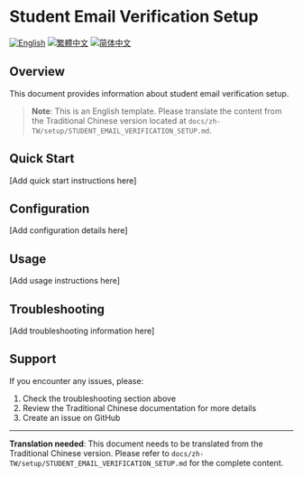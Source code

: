 # Student Email Verification Setup

[![English](https://img.shields.io/badge/Language-English-blue)](STUDENT_EMAIL_VERIFICATION_SETUP.md)
[![繁體中文](https://img.shields.io/badge/Language-繁體中文-red)](../zh-TW/setup/STUDENT_EMAIL_VERIFICATION_SETUP.md)
[![简体中文](https://img.shields.io/badge/Language-简体中文-green)](../zh-CN/setup/STUDENT_EMAIL_VERIFICATION_SETUP.md)

## Overview

This document provides information about student email verification setup.

> **Note**: This is an English template. Please translate the content from the Traditional Chinese version located at `docs/zh-TW/setup/STUDENT_EMAIL_VERIFICATION_SETUP.md`.

## Quick Start

[Add quick start instructions here]

## Configuration

[Add configuration details here]

## Usage

[Add usage instructions here]

## Troubleshooting

[Add troubleshooting information here]

## Support

If you encounter any issues, please:
1. Check the troubleshooting section above
2. Review the Traditional Chinese documentation for more details
3. Create an issue on GitHub

---

**Translation needed**: This document needs to be translated from the Traditional Chinese version. Please refer to `docs/zh-TW/setup/STUDENT_EMAIL_VERIFICATION_SETUP.md` for the complete content.